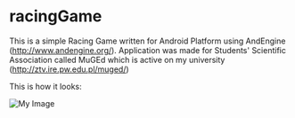 racingGame
======

This is a simple Racing Game written for Android Platform using AndEngine (http://www.andengine.org/). Application was made for Students' Scientific Association called MuGEd which is active on my university (http://ztv.ire.pw.edu.pl/muged/)

This is how it looks:

![My Image](http://i.imgur.com/UEYVwUa.jpg)
